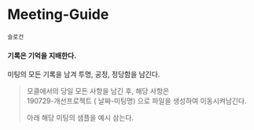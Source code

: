 # Meeting-Guide

`슬로건`

#### 기록은 기억을 지배한다. 

미팅의 모든 기록을 남겨 투명, 공정, 정당함을 남긴다. 

> 모클에서의 당일 모든 사항을 남긴 후, 해당 사항은   
>190729-개선프로젝트 ( 날짜-미팅명) 으로 파일을 생성하여 이동시켜남긴다.       
> 
> 아래 해당 미팅의 샘플을 예시 삼는다.


